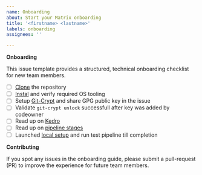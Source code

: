 ```yaml
---
name: Onboarding
about: Start your Matrix onboarding
title: '<firstname> <lastname>'
labels: onboarding
assignees: ''

---
```


**Onboarding**

This issue template provides a structured, technical onboarding checklist for new team members. 

- [ ] [Clone](https://docs.github.com/en/repositories/creating-and-managing-repositories/cloning-a-repository) the repository
- [ ] [Instal](https://docs.dev.everycure.org/onboarding/installation/) and verify required OS tooling
- [ ] Setup [Git-Crypt](https://docs.dev.everycure.org/onboarding/git-crypt/#additional-reading) and share GPG public key in the issue
- [ ] Validate `git-crypt unlock` successfull after key was added by codeowner
- [ ] Read up on [Kedro](https://docs.dev.everycure.org/onboarding/kedro/)
- [ ] Read up on [pipeline stages](https://docs.dev.everycure.org/onboarding/pipeline/)
- [ ] Launched [local setup](https://docs.dev.everycure.org/onboarding/local-setup/) and run test pipeline till completion

**Contributing**

If you spot any issues in the onboarding guide, please submit a pull-request (PR) to improve the experience for future team members.
